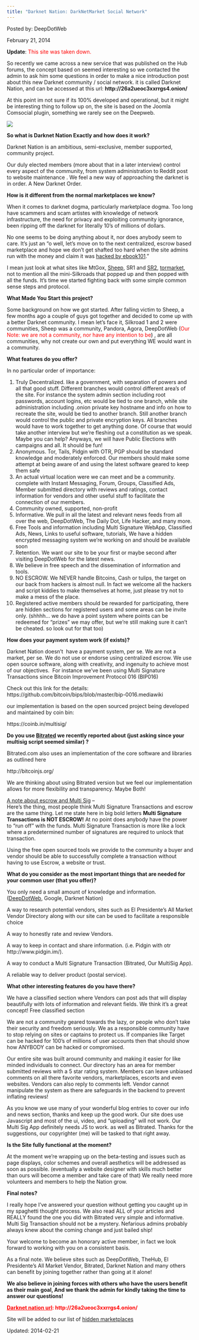 ```yaml
---
title: "Darknet Nation: DarkNetMarket Social Network"
---
```


Posted by: DeepDotWeb

<span>February 21, 2014</span>
    

<p><strong>Update</strong>: <span style="color: #ff0000;">This site was taken down.</span></p>
<p>So recently we came across a new service that was published on the Hub forums, the concept based on seemed interesting so we contacted the admin to ask him some questions in order to make a nice introduction post about this new Darknet community / social network. it is called Darknet Nation, and can be accessed at this url: <strong>http://26a2ueoc3xxrrgs4.onion/</strong></p>
<p>At this point im not sure if its 100% developed and operational, but it might be interesting thing to follow up on, the site is based on the Joomla Comsocial plugin, something we rarely see on the Deepweb.</p>
<img src="https://G-I-R.github.io/deepdotweb/imgs/2014/02/dnmnation.png" />

<p><strong>So what is Darknet Nation Exactly and how does it work?</strong></p>
<p>Darknet Nation is an ambitious, semi-exclusive, member supported, community project.</p>
<p>Our duly elected members (more about that in a later interview) control every aspect of the community, from system administration to Reddit post to website maintenance . We feel a new way of approaching the darknet is in order. A New Darknet Order.</p>
<p><strong>How is it different from the normal marketplaces we know?</strong></p>
<p>When it comes to darknet dogma, particularly marketplace dogma. Too long have scammers and scam artistes with knowledge of network infrastructure, the need for privacy and exploiting community ignorance, been ripping off the darknet for literally 10’s of millions of dollars.</p>
<p>No one seems to be doing anything about it, nor does anybody seem to care. It’s just an “o well, let’s move on to the next centralized, escrow based marketplace and hope we don’t get shafted too hard when the site admins run with the money and claim it was <a href="/2013/12/01/sheep-is-now-officially-down/">hacked by ebook101</a>.”</p>
<p>I mean just look at what sites like MtGox, <a href="/2013/11/30/sheep-marketplace-scammed-over-40000000-in-the-biggets-darknet-scam-ever/">Sheep</a>, SR1 and <a href="/2014/02/13/silk-road-2-hacked-bitcoins-stolen-unknown-amount/">SR2</a>, <a href="/2013/12/23/reports-tormarket-scam-in-progress/">tormarket</a>, not to mention all the mini-Silkroads that popped up and then popped with all the funds. It’s time we started fighting back with some simple common sense steps and protocol.</p>
<p><strong>What Made You Start this project?</strong></p>
<p>Some background on how we got started. After falling victim to Sheep, a few months ago a couple of guys got together and decided to come up with a better Darknet community. I mean let’s face it, Silkroad 1 and 2 were communities, Sheep was a community, Pandora, Agora, DeepDotWeb (<span style="color: #ff0000;">Our Note: we are not a community, nor have any intention to be<span style="color: #000000;">)</span></span> , are all communities, why not create our own and put everything WE would want in a community.</p>
<p><strong>What features do you offer?</strong></p>
<p>In no particular order of importance:</p>
<ol>
<li>Truly Decentralized. like a government, with separation of powers and all that good stuff. Different branches would control different area’s of the site. For instance the system admin section including root passwords, account logins, etc would be tied to one branch, while site administration including .onion private key hostname and info on how to recreate the site, would be tied to another branch. Still another branch would control the public and private encryption keys. All branches would have to work together to get anything done. Of course that would take another interview but we’re fleshing out a constitution as we speak. Maybe you can help? Anyways, we will have Public Elections with campaigns and all. It should be fun!</li>
<li>Anonymous. Tor, Tails, Pidgin with OTR, PGP should be standard knowledge and moderately enforced. Our members should make some attempt at being aware of and using the latest software geared to keep them safe</li>
<li>An actual virtual location were we can meet and be a community. complete with Instant Messaging, Forum, Groups, Classified Ads, Member submitted directory with reviews and ratings, contact information for vendors and other useful stuff to facilitate the connection of our members.</li>
<li>Community owned, supported, non-profit</li>
<li>Informative. We pull in all the latest and relevant news feeds from all over the web, DeepDotWeb, The Daily Dot, Life Hacker, and many more.</li>
<li>Free Tools and information including Multi Signature WebApp, Classified Ads, News, Links to useful software, tutorials, We have a hidden encrypted messaging system we’re working on and should be available soon</li>
<li>Retention. We want our site to be your first or maybe second after visiting DeepDotWeb for the latest news.</li>
<li>We believe in free speech and the dissemination of information and tools.</li>
<li>NO ESCROW. We NEVER handle Bitcoins, Cash or tulips, the target on our back from hackers is almost null. In fact we welcome all the hackers and script kiddies to make themselves at home, just please try not to make a mess of the place.</li>
<li>Registered active members should be rewarded for participating, there are hidden sections for registered users and some areas can be invite only. (shhhh… we do have a point system where points can be redeemed for “prizes” we may offer, but we’re still making sure it can’t be cheated. so look out for that too)</li>
</ol>
<p><strong>How does your payment system work (if exists)?</strong></p>
<p>Darknet Nation doesn’t  have a payment system, per se. We are not a market, per se. We do not use or endorse using centralized escrow. We use open source software, along with creativity, and ingenuity to achieve most of our objectives.  For instance we’ve been using Multi Signature Transactions since Bitcoin Improvement Protocol 016 (BIP016)</p>
<p>Check out this link for the details:<br />
    https://github.com/bitcoin/bips/blob/master/bip-0016.mediawiki</p>
<p>our implementation is based on the open sourced project being developed and maintained by coin bin:</p>
<p>https://coinb.in/multisig/</p>
<p><strong>Do you use <a href="/2014/02/17/bitrated-bitcoin-arbitration-marketplace/">Bitrated</a> we recently reported about (just asking since your multisig script seemed similar) ?</strong></p>
<p>Bitrated.com also uses an implementation of the core software and libraries as outlined here</p>
<p>http://bitcoinjs.org/</p>
<p>We are thinking about using Bitrated version but we feel our implementation allows for more flexibility and transparency. Maybe Both!</p>
<p><span style="text-decoration: underline;">A note about escrow and Multi Sig</span> &#8211;<br />
    Here’s the thing, most people think Multi Signature Transactions and escrow are the same thing. Let me state here in big bold letters <strong>Multi Signature Transactions is NOT ESCROW!</strong> At no point does anybody have the power to “run off” with the funds. Multi Signature Transaction is more like a lock where a predetermined number of signatures are required to unlock that transaction.</p>
<p>Using the free open sourced tools we provide to the community a buyer and vendor should be able to successfully complete a transaction without having to use Escrow, a website or trust.</p>
<p><strong>What do you consider as the most important things that are needed for your common user (that you offer)?</strong></p>
<p>You only need a small amount of knowledge and information. (<a href="">DeepDotWeb</a>, Google, Darknet Nation)</p>
<p>A way to research potential vendors, sites such as El Presidente’s All Market Vendor Directory along with our site can be used to facilitate a responsible choice</p>
<p>A way to honestly rate and review Vendors.</p>
<p>A way to keep in contact and share information. (i.e. Pidgin with otr http://www.pidgin.im/).</p>
<p>A way to conduct a Multi Signature Transaction (Bitrated, Our MultiSig App).</p>
<p>A reliable way to deliver product (postal service).</p>
<p><strong>What other interesting features do you have there?</strong></p>
<p>We have a classified section where Vendors can post ads that will display beautifully with lots of information and relevant fields. We think it’s a great concept! Free classified section</p>
<p>We are not a community geared towards the lazy, or people who don’t take their security and freedom seriously. We as a responsible community have to stop relying on sites or captains to protect us. If companies like Target can be hacked for 100’s of millions of user accounts then that should show how ANYBODY can be hacked or compromised.</p>
<p>Our entire site was built around community and making it easier for like minded individuals to connect. Our directory has an area for member submitted reviews with a 5 star rating system. Members can leave unbiased comments on all there favorite vendors, marketplaces, escorts and even websites. Vendors can also reply to comments left. Vendor cannot manipulate the system as there are safeguards in the backend to prevent inflating reviews!</p>
<p>As you know we use many of your wonderful blog entries to cover our info and news section, thanks and keep up the good work. Our site does use Javascript and most of the ui, video, and “uploading” will not work. Our Multi Sig App definitely needs JS to work. as well as Bitrated. Thanks for the suggestions, our copyrighter (me) will be tasked to that right away.</p>
<p><strong>Is the Site fully functional at the moment?</strong></p>
<p>At the moment we’re wrapping up on the beta-testing and issues such as page displays, color schemes and overall aesthetics will be addressed as soon as possible. (eventually a website designer with skills much better than ours will become a member and take care of that) We really need more volunteers and members to help the Nation grow.</p>
<p><strong>Final notes?</strong></p>
<p>I really hope I’ve answered your question without getting you caught up in my spaghetti thought process. We also read ALL of your articles and REALLY found the one you did with Bitrated very simple and informative. Multi Sig Transaction should not be a mystery. Nefarious admins probably always knew about the coming change and just bailed ship!</p>
<p>Your welcome to become an honorary active member, in fact we look forward to working with you on a consistent basis.</p>
<p>As a final note. We believe sites such as DeepDotWeb, TheHub, El Presidente&#8217;s All Market Vendor, Bitrated, Darknet Nation and many others can benefit by joining together rather than going at it alone!</p>
<p><strong>We also believe in joining forces with others who have the users benefit as their main goal, And we thank the admin for kindly taking the time to answer our questions!<br />
</strong></p>
<p><span style="color: #ff0000;"><strong><span style="text-decoration: underline;">Darknet nation url</span>: http://26a2ueoc3xxrrgs4.onion/</strong></span></p>
<p>Site will be added to our list of <a href="/2013/10/28/updated-llist-of-hidden-marketplaces-tor-i2p/">hidden marketplaces</a></p>

Updated: 2014-02-21
    
